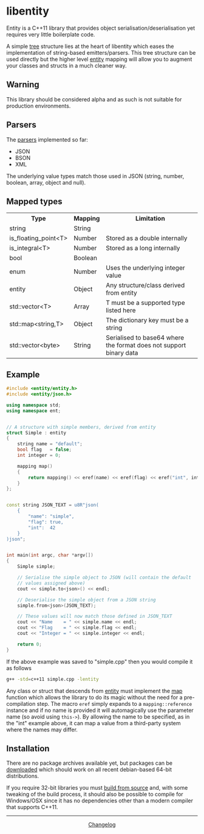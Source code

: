 libentity
=========

Entity is a C++11 library that provides object serialisation/deserialisation 
yet requires very little boilerplate code.

A simple [tree](https://github.com/emergent-design/libentity/wiki/Tree) 
structure lies at the heart of libentity which eases the implementation 
of string-based emitters/parsers. This tree structure can be used directly but 
the higher level [entity](https://github.com/emergent-design/libentity/wiki/Entity) 
mapping will allow you to augment your classes and structs in a much cleaner way.


Warning
-------

This library should be considered alpha and as such is not suitable for production 
environments.


Parsers
-------

The [parsers](https://github.com/emergent-design/libentity/wiki/Parsers) implemented 
so far:

* JSON
* BSON
* XML

The underlying value types match those used in JSON (string, number, boolean, 
array, object and null).


Mapped types
------------

<table>
	<tr><th>Type</th><th>Mapping</th><th>Limitation</tr>
	<tr><td>string</td><td>String</td><td></td></tr>
	<tr><td>is_floating_point&lt;T&gt;</td><td>Number</td><td>Stored as a double internally</td></tr>
	<tr><td>is_integral&lt;T&gt;</td><td>Number</td><td>Stored as a long internally</td></tr>
	<tr><td>bool</td><td>Boolean</td><td></td></tr>
	<tr><td>enum</td><td>Number</td><td>Uses the underlying integer value</td></tr>
	<tr><td>entity</td><td>Object</td><td>Any structure/class derived from entity</td></tr>
	<tr><td>std::vector&lt;T&gt;</td><td>Array</td><td>T must be a supported type listed here</td></tr>
	<tr><td>std::map&lt;string,T&gt;</td><td>Object</td><td>The dictionary key must be a string</td></tr>
	<tr><td>std::vector&lt;byte&gt;</td><td>String</td><td>Serialised to base64 where the format does not support binary data</td></tr>
</table>


Example
-------

```cpp
#include <entity/entity.h>
#include <entity/json.h>

using namespace std;
using namespace ent;


// A structure with simple members, derived from entity
struct Simple : entity
{
	string name	= "default";
	bool flag	= false;
	int integer = 0;

	mapping map()
	{
		return mapping() << eref(name) << eref(flag) << eref("int", integer);
	}
};


const string JSON_TEXT = u8R"json(
	{
		"name": "simple",
		"flag": true,
		"int":  42
	}
)json";


int main(int argc, char *argv[])
{
	Simple simple;

	// Serialise the simple object to JSON (will contain the default
	// values assigned above)
	cout << simple.to<json>() << endl;

	// Deserialise the simple object from a JSON string
	simple.from<json>(JSON_TEXT);

	// These values will now match those defined in JSON_TEXT
	cout << "Name    = " << simple.name << endl;
	cout << "Flag    = " << simple.flag << endl;
	cout << "Integer = " << simple.integer << endl;

	return 0;
}
```

If the above example was saved to "simple.cpp" then you would compile it as follows

```bash
g++ -std=c++11 simple.cpp -lentity
```

Any class or struct that descends from 
[entity](https://github.com/emergent-design/libentity/wiki/Entity) 
must implement the 
[map](https://github.com/emergent-design/libentity/wiki/Entity#map) 
function which allows the library to do its magic without the need for a 
pre-compilation step. The macro ```eref``` simply expands to a 
```mapping::reference``` instance and if no name is provided it will
automagically use the parameter name (so avoid using ```this->```).
By allowing the name to be specified, as in the "int" example above, it can map a 
value from a third-party system where the names may differ.


Installation
------------

There are no package archives available yet, but packages can be 
[downloaded](http://downloads.emergent-design.co.uk/libentity) which should work
on all recent debian-based 64-bit distributions.

If you require 32-bit libraries you must 
[build from source](https://github.com/emergent-design/libentity/wiki/Building-from-source) 
and, with some tweaking of the build process, it should also be possible to 
compile for Windows/OSX since it has no dependencies other than a modern compiler 
that supports C++11.

---

<div style="text-align:center">
	<a href="https://github.com/emergent-design/libentity/blob/master/packages/debian/changelog">
		Changelog
	</a>
</div>
